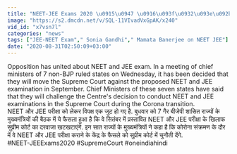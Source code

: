 ```yaml
---
title: "NEET-JEE Exams 2020 \u0915\u0947 \u0916\u093f\u0932\u093e\u092b Supreme Court \u091c\u093e\u090f\u0902\u0917\u0947 7 \u0930\u093e\u091c\u094d\u092f\u094b\u0902 \u0915\u0947 Chief Minister \u0935\u0928\u0907\u0902\u0921\u093f\u092f\u093e \u0939\u093f\u0902\u0926\u0940"
image: "https://s2.dmcdn.net/v/SQL-11VIvadVxGpAK/x240"
vid_id: "x7vsn7l"
categories: "news"
tags: ["JEE-NEET Exam"," Sonia Gandhi"," Mamata Banerjee on NEET JEE"]
date: "2020-08-31T02:50:09+03:00"
---
```

Opposition has united about NEET and JEE exam. In a meeting of chief ministers of 7 non-BJP ruled states on Wednesday, it has been decided that they will move the Supreme Court against the proposed NEET and JEE examination in September. Chief Ministers of these seven states have said that they will challenge the Centre's decision to conduct NEET and JEE examinations in the Supreme Court during the Corona transition.    <br>NEET और JEE परीक्षा को लेकर विपक्ष एक जुट हो गए है. बुधवार को 7 गैर बीजेपी शासित राज्यों के मुख्यमंत्रियों की बैठक में ये फैसला हुआ है कि वे सितंबर में प्रस्तावित NEET और JEE परीक्षा के खिलाफ सुप्रीम कोर्ट का दरवाजा खटखटाएंगे. इन सात राज्यों के मुख्यमंत्रियों ने कहा है कि कोरोना संक्रमण के दौर में वे NEET और JEE परीक्षा कराने के केंद्र के फैसले को सुप्रीम कोर्ट में चुनौती देंगे.    <br>#NEET-JEEExams2020 #SupremeCourt #oneindiahindi
